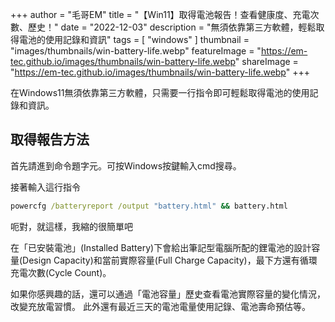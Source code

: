 +++
author = "毛哥EM"
title = "【Win11】取得電池報告！查看健康度、充電次數、歷史！"
date = "2022-12-03"
description = "無須依靠第三方軟體，輕鬆取得電池的使用記錄和資訊"
tags = [ "windows" ]
thumbnail = "images/thumbnails/win-battery-life.webp"
featureImage = "https://em-tec.github.io/images/thumbnails/win-battery-life.webp"
shareImage = "https://em-tec.github.io/images/thumbnails/win-battery-life.webp"
+++

在Windows11無須依靠第三方軟體，只需要一行指令即可輕鬆取得電池的使用記錄和資訊。

<!--more-->

## 取得報告方法

首先請進到命令題字元。可按Windows按鍵輸入cmd搜尋。

接著輸入這行指令

```bat
powercfg /batteryreport /output "battery.html" && battery.html
```

呃對，就這樣，我縮的很簡單吧

在「已安裝電池」(Installed Battery)下會給出筆記型電腦所配的鋰電池的設計容量(Design Capacity)和當前實際容量(Full Charge Capacity)，最下方還有循環充電次數(Cycle Count)。 

如果你感興趣的話，還可以通過「電池容量」歷史查看電池實際容量的變化情況，改變充放電習慣。 此外還有最近三天的電池電量使用記錄、電池壽命預估等。